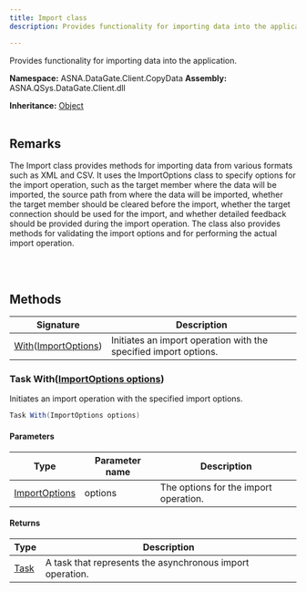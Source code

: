 ```yaml
---
title: Import class
description: Provides functionality for importing data into the application.

---
```


Provides functionality for importing data into the application.

**Namespace:** ASNA.DataGate.Client.CopyData
**Assembly:** ASNA.QSys.DataGate.Client.dll

**Inheritance:** [Object](https://docs.microsoft.com/en-us/dotnet/api/system.object)
<br>
<br>

## Remarks
The Import class provides methods for importing data from various formats such as XML and CSV.
It uses the ImportOptions class to specify options for the import operation, such as the target member where the data will be imported, the source path from where the data will be imported, whether the target member should be cleared before the import, whether the target connection should be used for the import, and whether detailed feedback should be provided during the import operation.
The class also provides methods for validating the import options and for performing the actual import operation.

<br>
<br>

## Methods

| Signature | Description |
| --- | --- |
| [With](#task-withimportoptions-options)([ImportOptions](/reference/datagate/datagate-client/import-options.html)) | Initiates an import operation with the specified import options.

### Task With([ImportOptions options](/reference/datagate/datagate-client/import-options.html))

Initiates an import operation with the specified import options.

```cs
Task With(ImportOptions options)
```

#### Parameters

| Type | Parameter name | Description
| --- | --- | ---
| [ImportOptions](/reference/datagate/datagate-client/import-options.html) | options | The options for the import operation.

#### Returns

| Type | Description
| --- | ---
| [Task](https://docs.microsoft.com/en-us/dotnet/api/system.threading.tasks.taskscheduler) | A task that represents the asynchronous import operation.
